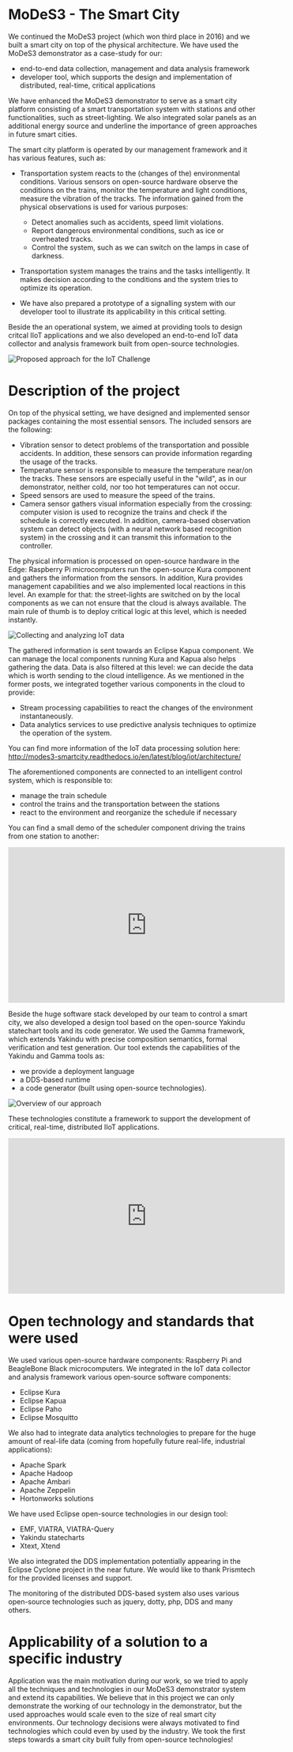 # MoDeS3 - The Smart City

We continued the MoDeS3 project (which won third place in 2016) and we built a smart city on top of the physical architecture.
We have used the MoDeS3 demonstrator as a case-study for our:

- end-to-end data collection, management and data analysis framework
- developer tool, which supports the design and implementation of distributed, real-time, critical applications

We have enhanced the MoDeS3 demonstrator to serve as a smart city platform consisting of a smart transportation system with stations
and other functionalities, such as street-lighting.  We also integrated solar panels as an additional 
energy source and underline the importance of green approaches in future smart cities.

The smart city platform is operated by our management framework and it has various features, such as:

* Transportation system reacts to the (changes of the) environmental conditions. Various sensors on open-source hardware 
observe the conditions on the trains, monitor the temperature and light conditions, measure the vibration of the tracks. 
The information gained from the physical observations is used for various purposes: 
   
   * Detect anomalies such as accidents, speed limit violations.
   * Report dangerous environmental conditions, such as ice or overheated tracks.
   * Control the system, such as we can switch on the lamps in case of darkness.
* Transportation system manages the trains and the tasks intelligently. It makes decision according to the conditions and the system
tries to optimize its operation. 
* We have also prepared a prototype of a signalling system with our developer tool to illustrate its applicability in this critical setting.

Beside the an operational system, we aimed at providing tools to design critcal IIoT applications and we also developed an end-to-end IoT data collector and analysis framework
built from open-source technologies.

![Proposed approach for the IoT Challenge](smartcity_overview_figures.png)

#	Description of the project
On top of the physical setting, we have designed and implemented sensor packages containing the most essential sensors. The included sensors are the following:

* Vibration sensor to detect problems of the transportation and possible accidents. In addition, these sensors can provide information
regarding the usage of the tracks.
* Temperature sensor is responsible to measure the temperature near/on the tracks. These sensors are especially useful in the "wild", as in our demonstrator,
neither cold, nor too hot temperatures can not occur.
* Speed sensors are used to measure the speed of the trains. 
* Camera sensor gathers visual information especially from the crossing: computer vision is used to recognize the trains and 
check if the schedule is correctly executed. In addition, camera-based observation system can detect objects (with a neural network based recognition system) in the crossing 
and it can transmit this information to the controller.

The physical information is processed on open-source hardware in the Edge: Raspberry Pi microcomputers run the open-source Kura
component and gathers the information from the sensors. In addition, Kura provides management capabilities and we also implemented local reactions in this level.
An example for that: the street-lights are switched on by the local components as we can not ensure that the cloud is always available.
The main rule of thumb is to deploy critical logic at this level, which is needed instantly.

![Collecting and analyzing IoT data](blog/iot/technologies.png)

The gathered information is sent towards an Eclipse Kapua component. We can manage the local components running Kura and Kapua also helps 
gathering the data. Data is also filtered at this level: we can decide the data which is worth sending to the cloud intelligence.
As we mentioned in the former posts, we integrated together various components in the cloud to provide:

 * Stream processing capabilities to react the changes of the environment instantaneously.
 * Data analytics services to use predictive analysis techniques to optimize the operation of the system.

You can find more information of the IoT data processing solution here:
<http://modes3-smartcity.readthedocs.io/en/latest/blog/iot/architecture/>

The aforementioned components are connected to an intelligent control system, which is responsible to:

* manage the train schedule
* control the trains and the transportation between the stations
* react to the environment and reorganize the schedule if necessary

You can find a small demo of the scheduler component driving the trains from one station to another: 
<div style="text-align:center"><iframe width="560" height="315" src="https://www.youtube.com/embed/PqeAt9e4j5s" frameborder="0" allow="autoplay; encrypted-media" allowfullscreen></iframe></div>


Beside the huge software stack developed by our team to control a smart city, we also developed a design tool
based on the open-source Yakindu statechart tools and its code generator. We used the Gamma framework, which extends Yakindu
with precise composition semantics, formal verification and test generation. Our tool extends the capabilities of the Yakindu and Gamma tools as:

 * we provide a deployment language
 * a DDS-based runtime
 * a code generator (built using open-source technologies).

![Overview of our approach](blog/codegen/overview_of_the_approach.png)

These technologies constitute a framework to support the development of critical, real-time, distributed IIoT applications.

<div style="text-align:center"><iframe width="560" height="315" src="https://www.youtube.com/embed/a5AO5XbRryw" frameborder="0" allow="autoplay; encrypted-media" allowfullscreen></iframe></div>


#	Open technology and standards that were used
We used various open-source hardware components: Raspberry Pi and BeagleBone Black microcomputers.
We integrated in the IoT data collector and analysis framework various open-source software components:

 * Eclipse Kura
 * Eclipse Kapua
 * Eclipse Paho
 * Eclipse Mosquitto

We also had to integrate data analytics technologies to prepare for the huge amount of real-life data (coming from hopefully future 
real-life, industrial applications):

* Apache Spark
* Apache Hadoop
* Apache Ambari
* Apache Zeppelin
* Hortonworks solutions

We have used Eclipse open-source technologies in our design tool:

* EMF, VIATRA, VIATRA-Query
* Yakindu statecharts
* Xtext, Xtend

We also integrated the DDS implementation potentially appearing in the Eclipse Cyclone project in the near future. We would like to 
thank Prismtech for the provided licenses and support.

The monitoring of the distributed DDS-based system also uses various open-source technologies such as jquery, dotty, php, DDS and many others.

#	Applicability of a solution to a specific industry
Application was the main motivation during our work, so we tried to apply all the techniques and technologies 
in our MoDeS3 demonstrator system and extend its capabilities. We believe that in this project we can only demonstrate the working of our technology
in the demonstrator, but the used approaches would scale even to the size of real smart city environments. 
Our technology decisions were always motivated to find technologies which could even by used by the industry.
We took the first steps towards a smart city built fully from open-source technologies!
